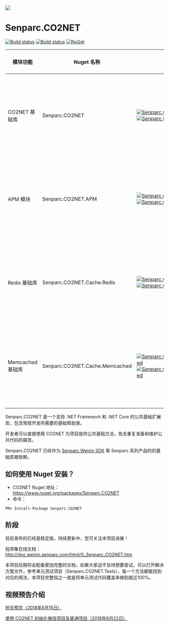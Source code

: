 <img src="https://sdk.weixin.senparc.com/images/senparc-logo-500.jpg" /> 

# Senparc.CO2NET

[![Build status](https://mysenparc.visualstudio.com/Senparc%20SDK/_apis/build/status/CO2NET/Senparc.CO2NET%20-ASP.NET%20Core-CI-clone)](https://mysenparc.visualstudio.com/Senparc%20SDK/_build/latest?definitionId=11)
[![Build status](https://ci.appveyor.com/api/projects/status/uqhyn9i2x5r300dq/branch/master?svg=true)](https://ci.appveyor.com/project/JeffreySu/senparc-co2net/branch/master)
[![NuGet](https://img.shields.io/nuget/dt/Senparc.CO2NET.svg)](https://www.nuget.org/packages/Senparc.CO2NET)

| 模块功能    |        Nuget 名称          |  Nuget                                                                                | 支持 .NET 版本 
|------------|----------------------------|---------------------------------------------------------------------------------------|--------------------------------------
| CO2NET 基础库 | Senparc.CO2NET   | [![Senparc.CO2NET][1.1]][1.2]    [![Senparc.CO2NET][nuget-img-base]][nuget-url-base]  |  ![.NET 3.5][net35Y]    ![.NET 4.0][net40Y]   ![.NET 4.5][net45Y]    ![.NET Core 2.0][core20Y]
| APM 模块 | Senparc.CO2NET.APM   | [![Senparc.CO2NET.APM][2.1]][2.2]    [![Senparc.CO2NET.APM][nuget-img-base-apm]][nuget-url-base-apm]  |  ![.NET 3.5][net35Y]    ![.NET 4.0][net40Y]   ![.NET 4.5][net45Y]    ![.NET Core 2.0][core20Y]
| Redis 基础库 | Senparc.CO2NET.Cache.Redis   | [![Senparc.CO2NET.Cache.Redis][3.1]][3.2]    [![Senparc.CO2NET.Cache.Redis][nuget-img-base-redis]][nuget-url-base-redis]  |  ![.NET 3.5][net35N]    ![.NET 4.0][net40N]   ![.NET 4.5][net45Y]    ![.NET Core 2.0][core20Y]
| Memcached 基础库 | Senparc.CO2NET.Cache.Memcached   | [![Senparc.CO2NET.Cache.Memcached][4.1]][4.2]    [![Senparc.CO2NET.Cache.Memcached][nuget-img-base-memcached]][nuget-url-base-memcached]  |  ![.NET 3.5][net35N]    ![.NET 4.0][net40N]   ![.NET 4.5][net45Y]    ![.NET Core 2.0][core20Y]

[1.1]: https://img.shields.io/nuget/v/Senparc.CO2NET.svg?style=flat
[1.2]: https://www.nuget.org/packages/Senparc.CO2NET
[2.1]: https://img.shields.io/nuget/v/Senparc.CO2NET.APM.svg?style=flat
[2.2]: https://www.nuget.org/packages/Senparc.CO2NET.APM
[3.1]: https://img.shields.io/nuget/v/Senparc.CO2NET.Cache.Redis.svg?style=flat
[3.2]: https://www.nuget.org/packages/Senparc.CO2NET.Cache.Redis
[4.1]: https://img.shields.io/nuget/v/Senparc.CO2NET.Cache.Memcached.svg?style=flat
[4.2]: https://www.nuget.org/packages/Senparc.CO2NET.Cache.Memcached

[net35Y]: https://img.shields.io/badge/3.5-Y-brightgreen.svg
[net35N]: https://img.shields.io/badge/3.5-N-lightgrey.svg
[net40Y]: https://img.shields.io/badge/4.0-Y-brightgreen.svg
[net40N]: https://img.shields.io/badge/4.0-N-lightgrey.svg
[net40N-]: https://img.shields.io/badge/4.0----lightgrey.svg
[net45Y]: https://img.shields.io/badge/4.5-Y-brightgreen.svg
[net45N]: https://img.shields.io/badge/4.5-N-lightgrey.svg
[net45N-]: https://img.shields.io/badge/4.5----lightgrey.svg
[net461Y]: https://img.shields.io/badge/4.6.1-Y-brightgreen.svg
[net461N]: https://img.shields.io/badge/4.6.1-N-lightgrey.svg
[coreY]: https://img.shields.io/badge/standard2.0-Y-brightgreen.svg
[coreN]: https://img.shields.io/badge/standard2.0-N-lightgrey.svg
[coreN-]: https://img.shields.io/badge/standard2.0----lightgrey.svg
[core20Y]: https://img.shields.io/badge/standard2.0-Y-brightgreen.svg
[core20N]: https://img.shields.io/badge/standard2.0-N-lightgrey.svg

[nuget-img-base]: https://img.shields.io/nuget/dt/Senparc.CO2NET.svg
[nuget-url-base]: https://www.nuget.org/packages/Senparc.CO2NET
[nuget-img-base-apm]: https://img.shields.io/nuget/dt/Senparc.CO2NET.APM.svg
[nuget-url-base-apm]: https://www.nuget.org/packages/Senparc.CO2NET.APM
[nuget-img-base-redis]: https://img.shields.io/nuget/dt/Senparc.CO2NET.Cache.Redis.svg
[nuget-url-base-redis]: https://www.nuget.org/packages/Senparc.CO2NET.Cache.Redis
[nuget-img-base-memcached]: https://img.shields.io/nuget/dt/Senparc.CO2NET.Cache.Memcached.svg
[nuget-url-base-memcached]: https://www.nuget.org/packages/Senparc.CO2NET.Cache.Memcached

Senparc.CO2NET 是一个支持 .NET Framework 和 .NET Core 的公共基础扩展库，包含常规开发所需要的基础帮助类。

开发者可以直接使用 CO2NET 为项目提供公共基础方法，免去重复准备和维护公共代码的痛苦。

Senparc.CO2NET 已经作为 [Senparc.Weixin SDK](https://github.com/JeffreySu/WeiXinMPSDK) 等 Senparc 系列产品的的基础库被依赖。

## 如何使用 Nuget 安装？

* CO2NET Nuget 地址：https://www.nuget.org/packages/Senparc.CO2NET
* 命令：
```
PM> Install-Package Senparc.CO2NET
```

## 阶段

目前发布的已经是稳定版，持续更新中，您可关注本项目进展！

程序集在线文档：<a href="http://doc.weixin.senparc.com/html/G_Senparc_CO2NET.htm" target="_blank">http://doc.weixin.senparc.com/html/G_Senparc_CO2NET.htm</a>

本项目后期将会配备更加完整的文档，如果大家迫不及待想要尝试，可以打开解决方案文件，参考单元测试项目（Senparc.CO2NET.Tests），每一个方法都能找到对应的用法，本项目完整指之一就是将单元测试代码覆盖率做到接近100%。

## 视频预告介绍
[抢先预览（2018年6月15日）](http://study.163.com/course/courseLearn.htm?courseId=1004873017&share=2&shareId=400000000353002#/learn/video?lessonId=1052874494&courseId=1004873017)

[使用 CO2NET 初始化微信项目及普通项目（2018年6月22日）](http://study.163.com/course/courseLearn.htm?courseId=1004873017&share=2&shareId=400000000353002#/learn/video?lessonId=1052903157&courseId=1004873017)
